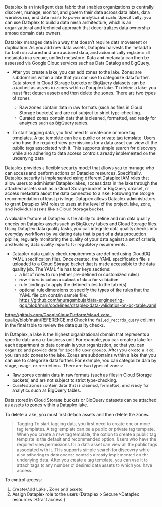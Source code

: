 Dataplex is an intelligent data fabric that enables organizations to centrally discover, manage, monitor, and govern their data across data lakes, data warehouses, and data marts to power analytics at scale. Specifically, you can use Dataplex to build a data mesh architecture, which is an organizational and technical approach that decentralizes data ownership among domain data owners.

Dataplex manages data in a way that doesn’t require data movement or duplication. As you add new data assets, Dataplex harvests the metadata for both structured and unstructured data, and automatically registers all metadata in a secure, unified metastore. Data and metadata can then be assessed via Google Cloud services such as Data Catalog and BigQuery.

- After you create a lake, you can add zones to the lake. Zones are subdomains within a lake that you can use to categorize data further. Data stored in Cloud Storage buckets or BigQuery datasets can be attached as assets to zones within a Dataplex lake. To delete a lake, you must first detach assets and then delete the zones. There are two types of zones:
  - Raw zones contain data in raw formats (such as files in Cloud Storage buckets) and are not subject to strict type-checking.
  - Curated zones contain data that is cleaned, formatted, and ready for analytics such as BigQuery tables.
 
- To start tagging data, you first need to create one or more tag templates. A tag template can be a public or private tag template. Users who have the required view permissions for a data asset can view all the public tags associated with it. This supports simple search for discovery while also adhering to data access controls already implemented on the underlying data.

Dataplex provides a flexible security model that allows you to manage who can access and perform actions on Dataplex resources. Specifically, Dataplex security is implemented using different Dataplex IAM roles that allow users to administer Dataplex lakes, access data in the lake through the attached assets such as a Cloud Storage bucket or BigQuery dataset, or access metadata about the data connected to a lake.
Following the Google recommendation of least privilege, Dataplex allows Dataplex administrators to grant Dataplex IAM roles to users at the level of the project, lake, zone, and individual assets like a Cloud Storage bucket.

A valuable feature of Dataplex is the ability to define and run data quality checks on Dataplex assets such as BigQuery tables and Cloud Storage files. Using Dataplex data quality tasks, you can integrate data quality checks into everyday workflows by validating data that is part of a data production pipline, regularly monitoring the quality of your data against a set of criteria, and building data quality reports for regulatory requirements.

- Dataplex data quality check requirements are defined using CloudDQ YAML specification files. Once created, the YAML specification file is uploaded to a Cloud Storage bucket that is made accessible to the data quality job. The YAML file has four keys sections:
  - a list of rules to run (either pre-defined or customized rules)
  - row filters to select a subset of data for validation
  - rule bindings to apply the defined rules to the table(s)
  - optional rule dimensions to specify the types of the rules that the YAML file can contain
sample file: https://github.com/anuragambuja/data-engineering-gcp/blob/main/codelines/dataplex-data-validation-on-bq-table.yaml

https://github.com/GoogleCloudPlatform/cloud-data-quality/blob/main/REFERENCE.md
Check the `failed_records_query` column in the final table to review the data quality checks. 


In Dataplex, a lake is the highest organizational domain that represents a specific data area or business unit. For example, you can create a lake for each department or data domain in your organization, so that you can organize and provide data for specific user groups.
After you create a lake, you can add zones to the lake. Zones are subdomains within a lake that you can use to categorize data further. For example, you can categorize data by stage, usage, or restrictions.
There are two types of zones:
- Raw zones contain data in raw formats (such as files in Cloud Storage buckets) and are not subject to strict type-checking.
- Curated zones contain data that is cleaned, formatted, and ready for analytics such as BigQuery tables.

Data stored in Cloud Storage buckets or BigQuery datasets can be attached as assets to zones within a Dataplex lake.

To delete a lake, you must first detach assets and then delete the zones.

> Tagging 
To start tagging data, you first need to create one or more tag templates. A tag template can be a public or private tag template. When you create a new tag template, the option to create a public tag template is the default and recommended option. Users who have the required view permissions for a data asset can view all the public tags associated with it. This supports simple search for discovery while also adhering to data access controls already implemented on the underlying data.
After you create a tag template, you can use it to attach tags to any number of desired data assets to which you have access.



To control access:
1. Create/Add Lake , Zone and assets.
2. Assign Dataplex role to the users (Dataplex > Secure >Dataplex resources >Grant access )








